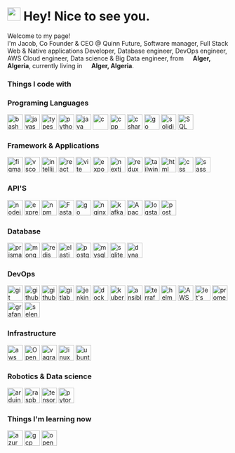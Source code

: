 <h1><img src="https://emojis.slackmojis.com/emojis/images/1531849430/4246/blob-sunglasses.gif?1531849430" width="30"/> Hey! Nice to see you.</h1>


<p>Welcome to my page! </br> I'm Jacob, Co Founder & CEO @ Quinn Future, Software manager, Full Stack Web & Native applications Developer, Database engineer, DevOps engineer, AWS Cloud engineer, Data science & Big Data engineer,  from <img src="https://cdn-icons-png.flaticon.com/512/9906/9906440.png" width="13"/> <b>Alger, Algeria</b>, currently living in <img src="https://cdn-icons-png.flaticon.com/512/9906/9906440.png" width="13"/> <b>Alger, Algeria</b>. </p>
<h3>Things I code with</h3>
<!-- <p>
  <img alt="React" src="https://img.shields.io/badge/-React-45b8d8?style=flat-square&logo=react&logoColor=white" />
  <img alt="Docker" src="https://img.shields.io/badge/-Docker-46a2f1?style=flat-square&logo=docker&logoColor=white" />
  <img alt="TypeScript" src="https://img.shields.io/badge/-TypeScript-007ACC?style=flat-square&logo=typescript&logoColor=white" />
  <img alt="redux" src="https://img.shields.io/badge/-Redux-764ABC?style=flat-square&logo=redux&logoColor=white" />
  <img alt="git" src="https://img.shields.io/badge/-Git-F05032?style=flat-square&logo=git&logoColor=white" />
  <img alt="npm" src="https://img.shields.io/badge/-NPM-CB3837?style=flat-square&logo=npm&logoColor=white" />
  <img alt="MongoDB" src="https://img.shields.io/badge/-MongoDB-13aa52?style=flat-square&logo=mongodb&logoColor=white" />
  <img alt="Nodejs" src="https://img.shields.io/badge/-Nodejs-43853d?style=flat-square&logo=Node.js&logoColor=white" />
</p>
 -->
<h3>Programing Languages</h3>
<p>
<!-- <a href="https://www.typescriptlang.org/" style="text-decoration: none" ></a> -->
<a  href="https://www.gnu.org/software/bash/" style="text-decoration: none"  >
<img alt="bash" src="https://skillicons.dev/icons?i=bash&theme=light" width="35" height="35"/> 
</a>
<a href="https://www.javascript.com/" style="text-decoration: none" >
<img alt="javascript" src="https://skillicons.dev/icons?i=javascript&theme=light" width="35" height="35"/> 
</a>
<a href="https://www.typescriptlang.org/" style="text-decoration: none" >
<img alt="typescript" src="https://skillicons.dev/icons?i=typescript&theme=light"  width="35" height="35"/> 
</a>
<a  href="https://www.python.org/" style="text-decoration: none" >
<img alt="python" src="https://skillicons.dev/icons?i=python&theme=light"  width="35" height="35"/> 
</a>
<a  href="https://www.java.com/" style="text-decoration: none" >
<img alt="java" src="https://skillicons.dev/icons?i=java&theme=light"  width="35" height="35"/> 
</a>
<a href="https://en.wikipedia.org/wiki/C_(programming_language)" style="text-decoration: none" >  
<img alt="c" src="https://skillicons.dev/icons?i=c&theme=light"  width="35" height="35"/> 
</a>
<a href="https://cplusplus.com/" style="text-decoration: none" >  
<img alt="cpp" src="https://skillicons.dev/icons?i=cpp&theme=light"  width="35" height="35"/> 
</a>
<a href="https://dotnet.microsoft.com/en-us/languages/csharp" style="text-decoration: none" >  
<img alt="csharp" src="https://skillicons.dev/icons?i=cs&theme=light"  width="35" height="35"/> 
</a>
<a href="https://go.dev/" style="text-decoration: none" >  
<img alt="go" src="https://skillicons.dev/icons?i=golang&theme=light"  width="35" height="35"/>
</a>
<a href="https://soliditylang.org/" style="text-decoration: none" >  
<img alt="solidity" src="https://skillicons.dev/icons?i=solidity&theme=light"  width="35" height="35"/>
</a>
<a href="https://learn.microsoft.com/en-us/azure/azure-sql/database/sql-database-paas-overview?view=azuresql" style="text-decoration: none" >  
<img alt="SQL" src="https://icon.icepanel.io/Technology/svg/Azure-SQL-Database.svg"  width="35" height="35"/>
</a>
</p>
<h3>Framework & Applications</h3>
<p>
<!-- <a href="https://www.typescriptlang.org/" style="text-decoration: none" ></a> -->
<a href="https://www.figma.com/" style="text-decoration: none" >
<img alt="figma" src="https://skillicons.dev/icons?i=figma&theme=light"  width="35" height="35"/> 
</a>
<a href="https://code.visualstudio.com/" style="text-decoration: none" >
<img alt="vscode" src="https://skillicons.dev/icons?i=vscode&theme=light"  width="35" height="35"/> 
</a>
<a href="https://www.jetbrains.com/idea/" style="text-decoration: none" >
<img alt="intellij IDEA" src="https://skillicons.dev/icons?i=idea&theme=light"  width="35" height="35"/> 
</a>
<a href="https://react.dev/" style="text-decoration: none" >
<img alt="react" src="https://skillicons.dev/icons?i=react&theme=light"  width="35" height="35"/> 
</a>
<a href="https://vitejs.dev/" style="text-decoration: none" >
<img alt="vite" src="https://skillicons.dev/icons?i=vite&theme=light"  width="35" height="35"/> 
</a>
<a href="https://expo.dev/" style="text-decoration: none" >
<img alt="expo" src="https://www.vectorlogo.zone/logos/expoio/expoio-icon.svg"  width="35" height="35"/> 
</a>
<a href="https://nextjs.org/" style="text-decoration: none" >
<img alt="nextjs" src="https://skillicons.dev/icons?i=nextjs&theme=light"  width="35" height="35"/> 
</a>
<a href="https://redux-toolkit.js.org/" style="text-decoration: none" >
<img alt="redux" src="https://skillicons.dev/icons?i=redux&theme=light"  width="35" height="35"/> 
</a>
<a href="https://tailwindcss.com/" style="text-decoration: none" >
<img alt="tailwind" src="https://skillicons.dev/icons?i=tailwindcss&theme=light" width="35" height="35"/> 
</a>
<a href="https://en.wikipedia.org/wiki/HTML" style="text-decoration: none" >
<img alt="html" src="https://skillicons.dev/icons?i=html&theme=light" width="35" height="35"/> 
</a>
<a href="https://en.wikipedia.org/wiki/CSS" style="text-decoration: none" >
<img alt="css" src="https://skillicons.dev/icons?i=css&theme=light" width="35" height="35"/> 
</a>
<a href="https://sass-lang.com/" style="text-decoration: none" >
<img alt="sass" src="https://skillicons.dev/icons?i=sass&theme=light"  width="35" height="35"/> 
</a>
</p>
<h3>API'S</h3>
<p>
<!-- <a href="https://www.typescriptlang.org/" style="text-decoration: none" ></a> -->
<a href="https://nodejs.org/" style="text-decoration: none" >
<img alt="nodejs" src="https://skillicons.dev/icons?i=nodejs&theme=light"  width="35" height="35"/> 
</a>
<a href="https://expressjs.com/" style="text-decoration: none" >
<img alt="express" src="https://skillicons.dev/icons?i=expressjs&theme=light" width="35" height="35"/>
</a>
<a href="https://www.npmjs.com/" style="text-decoration: none" >
<img alt="npm" src="https://www.vectorlogo.zone/logos/npmjs/npmjs-ar21.svg"  width="35" height="35"/> 
</a>
<a href="https://fastapi.tiangolo.com/" style="text-decoration: none" >  
<img alt="Fastapi" src="https://skillicons.dev/icons?i=fastapi&theme=dark"  width="35" height="35"/>  
</a>
<a href="https://go.dev/" style="text-decoration: none" >  
<img alt="go" src="https://skillicons.dev/icons?i=golang&theme=light"  width="35" height="35"/>
</a>
<a href="https://nginx.org/" style="text-decoration: none" >
<img alt="nginx" src="https://skillicons.dev/icons?i=nginx&theme=light"  width="35" height="35"/> 
</a>
<a href="https://kafka.apache.org/" style="text-decoration: none" >
<img alt="kafka" src="https://skillicons.dev/icons?i=kafka&theme=light"  width="35" height="35"/> 
</a>
<a href="https://spark.apache.org/" style="text-decoration: none" >
<img alt="Apache Spark" src="https://www.vectorlogo.zone/logos/apache_spark/apache_spark-icon.svg"  width="35" height="35"/> 
</a>
<a href="https://www.elastic.co/logstash" style="text-decoration: none" >
<img alt="logstash" src="https://www.vectorlogo.zone/logos/elasticco_logstash/elasticco_logstash-icon.svg"  width="35" height="35"/>
</a>
<a href="https://www.postman.com/" style="text-decoration: none" >  
<img alt="postman" src="https://skillicons.dev/icons?i=postman&theme=light"  width="35" height="35"/> 
</a>
</p>
<h3>Database</h3>
<p>
<!-- <a href="https://www.typescriptlang.org/" style="text-decoration: none" ></a> -->
<a href="https://www.prisma.io/" style="text-decoration: none" >  
<img alt="prisma" src="https://skillicons.dev/icons?i=prisma&theme=dark" width="35" height="35"/> 
</a>
<a href="https://www.mongodb.com/" style="text-decoration: none" >  
<img alt="mongodb" src="https://skillicons.dev/icons?i=mongodb&theme=light" width="35" height="35"/> 
</a>
<a href="https://redis.io/" style="text-decoration: none" >
<img alt="redis" src="https://skillicons.dev/icons?i=redis&theme=light" width="35" height="35"/>   
</a>
<a href="https://www.elastic.co/" style="text-decoration: none" >  
<img alt="elasticsearch" src="https://www.vectorlogo.zone/logos/elastic/elastic-icon.svg"  width="35" height="35"/> 
</a>
<a href="https://www.postgresql.org/" style="text-decoration: none" >
<img alt="postgresql" src="https://skillicons.dev/icons?i=postgresql&theme=light"  width="35" height="35"/> 
</a>
<a href="https://www.mysql.com/" style="text-decoration: none" >
<img alt="mysql" src="https://skillicons.dev/icons?i=mysql&theme=light"  width="35" height="35"/> 
</a>
<a href="https://www.sqlite.org/" style="text-decoration: none" >
<img alt="sqlite" src="https://skillicons.dev/icons?i=sqlite&theme=light"  width="35" height="35"/> 
</a>
<!-- <img alt="mysql" src="https://skillicons.dev/icons?i=mysql&theme=light"  width="35" height="35"/>  -->
<a href="https://aws.amazon.com/dynamodb/" style="text-decoration: none" >
<img alt="dynamodb" src="https://skillicons.dev/icons?i=dynamodb&theme=light"  width="35" height="35"/> 
</a>
</p>
<h3>DevOps</h3>
<p>
<!-- <a href="wwwwww://www.wwwwwww.wwwwww/" style="text-decoration: none" ></a> -->
<a href="https://git-scm.com/" style="text-decoration: none" >
<img alt="git" src="https://skillicons.dev/icons?i=git&theme=light"  width="35" height="35"/>
</a>
<a href="https://github.com/" style="text-decoration: none" >  
<img alt="github" src="https://skillicons.dev/icons?i=github&theme=light"  width="35" height="35"/>
</a>
<a href="https://github.com/" style="text-decoration: none" >  
<img alt="githubaction" src="https://skillicons.dev/icons?i=githubactions&theme=light"  width="35" height="35"/>
</a>
<a href="https://gitlab.com/" style="text-decoration: none" >  
<img alt="gitlab" src="https://skillicons.dev/icons?i=gitlab&theme=light"  width="35" height="35"/>
</a>
<a href="https://www.jenkins.io/" style="text-decoration: none" >  
<img alt="jenkins" src="https://skillicons.dev/icons?i=jenkins&theme=light"  width="35" height="35"/> 
</a>
<a href="https://www.docker.com/" style="text-decoration: none" >  
<img alt="docker" src="https://skillicons.dev/icons?i=docker&theme=light"  width="35" height="35"/>
</a>
<a href="https://kubernetes.io/" style="text-decoration: none" >  
<img alt="kubernetes" src="https://skillicons.dev/icons?i=kubernetes&theme=light"  width="35" height="35"/> 
</a>
<a href="https://www.ansible.com/" style="text-decoration: none" >  
<img alt="ansible" src="https://skillicons.dev/icons?i=ansible&theme=light"  width="35" height="35"/> 
</a>
<a href="https://www.terraform.io/" style="text-decoration: none" >  
<img alt="terraform" src="https://www.vectorlogo.zone/logos/terraformio/terraformio-icon.svg"  width="35" height="35"/> 
</a>
<a href="https://helm.sh/" style="text-decoration: none" >  
<img alt="helm" src="https://www.vectorlogo.zone/logos/helmsh/helmsh-icon.svg" style="background-color: white" width="35" height="35"/> 
</a>
<a href="https://aws.amazon.com/eks/" style="text-decoration: none" >  
<img alt="AWS EKS" src="https://www.vectorlogo.zone/logos/amazon_eks/amazon_eks-icon.svg"  width="35" height="35"/> 
</a>
<a href="https://letsencrypt.org/" style="text-decoration: none" >  
<img alt="let's encrypt" src="https://www.vectorlogo.zone/logos/letsencrypt/letsencrypt-icon.svg"  width="35" height="35"/> 
</a>
<a href="https://prometheus.io/" style="text-decoration: none" >  
<img alt="prometheus" src="https://skillicons.dev/icons?i=prometheus&theme=light" width="35" height="35"/> 
</a>
<a href="https://grafana.com/" style="text-decoration: none" >  
<img alt="grafana" src="https://skillicons.dev/icons?i=grafana&theme=light" width="35" height="35"/> 
</a>
<a href="https://www.selenium.dev/" style="text-decoration: none" >  
<img alt="selenium" src="https://skillicons.dev/icons?i=selenium&theme=light" width="35" height="35"/> 
</a>
</p>
<h3>Infrastructure</h3>
<p>
<a href="https://aws.amazon.com/" style="text-decoration: none" >  
<img alt="aws" src="https://skillicons.dev/icons?i=aws&theme=light" width="35" height="35"/> 
</a>
<a href="https://www.openstack.org/" style="text-decoration: none" >  
<img alt="OpenStack" src="https://skillicons.dev/icons?i=openstack&theme=light" width="35" height="35"/> 
</a>
<a href="https://www.vagrantup.com/" style="text-decoration: none" >  
<img alt="vagrant" src="https://skillicons.dev/icons?i=v&theme=light"  width="35" height="35"/> 
</a>
<a href="https://www.linux.org/" style="text-decoration: none" >  
<img alt="linux" src="https://skillicons.dev/icons?i=linux&theme=light"  width="35" height="35"/> 
</a>
<a href="https://ubuntu.com/" style="text-decoration: none" >  
<img alt="ubuntu" src="https://www.vectorlogo.zone/logos/ubuntu/ubuntu-tile.svg"  width="35" height="35"/> 
</a>
</p>
<h3>Robotics & Data science </h3>
<p>
<!-- <a href="wwwwww://www.wwwwwww.wwwwww/" style="text-decoration: none" ></a> -->
<a href="https://www.arduino.cc/" style="text-decoration: none" >
<img alt="arduino" src="https://skillicons.dev/icons?i=arduino&theme=light"  width="35" height="35"/>  
</a>
<a href="https://www.raspberrypi.com/" style="text-decoration: none" >  
<img alt="raspberrypi" src="https://skillicons.dev/icons?i=raspberrypi&theme=light"  width="35" height="35"/>  
</a>
<a href="https://www.tensorflow.org/" style="text-decoration: none" >
<img alt="tensorflow" src="https://skillicons.dev/icons?i=tensorflow&theme=light"  width="35" height="35"/> 
</a>
<a href="https://pytorch.org/" style="text-decoration: none" >
<img alt="pytorch" src="https://skillicons.dev/icons?i=pytorch&theme=light"  width="35" height="35"/> 
</a>
</p>
<h3>Things I'm learning now</h3>
<p>
<!-- <a href="wwwwww://www.wwwwwww.wwwwww/" style="text-decoration: none" ></a> -->
<a href="https://azure.microsoft.com/en-us" style="text-decoration: none" >
<img alt="azur" src="https://skillicons.dev/icons?i=azure&theme=light"  width="35" height="35"/>  
</a>
<a href="https://cloud.google.com/gcp" style="text-decoration: none" >  
<img alt="gcp" src="https://skillicons.dev/icons?i=gcp&theme=light"  width="35" height="35"/>  
</a>
<a href="https://www.redhat.com/en/technologies/cloud-computing/openshift" style="text-decoration: none" >  
<img alt="openshift" src="https://skillicons.dev/icons?i=openshift&theme=light"  width="35" height="35"/>  
</a>
</p>


